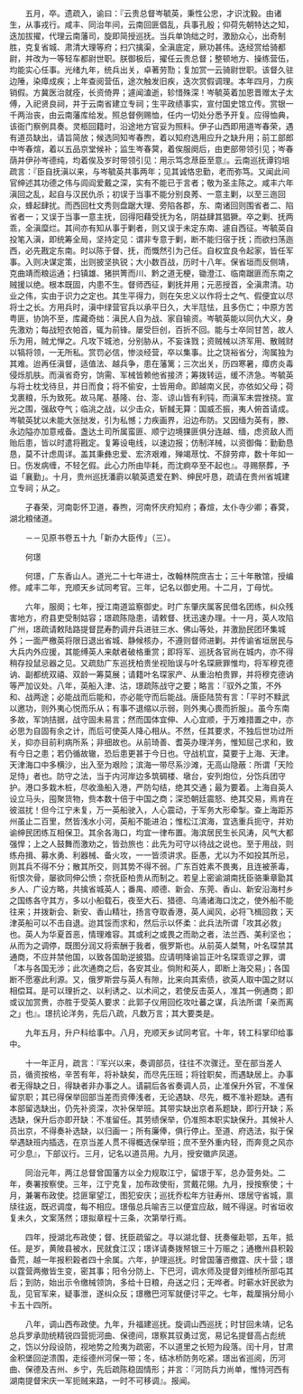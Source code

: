 <!-- { "loadSidebar": true } -->
　　五月，卒。遗疏入，谕曰：『云贵总督岑毓英，秉性公忠，才识沈毅。由诸生，从事戎行。咸丰、同治年间，云南回匪倡乱，兵事孔殷；仰荷先朝特达之知，迭加拔擢，代理云南藩司，旋即简授巡抚。当兵单饷绌之时，激励众心，出奇制胜，克复省城、肃清大理等府；扫穴擒渠，全滇底定，厥功甚伟。迭经赏给骑都尉，并改为一等轻车都尉世职。朕御极后，擢任云贵总督；整顿地方、操练营伍，均能实心任事。光绪九年，统兵出关，卓著劳勚；复加赏一云骑尉世职。该督久驻边陲，染瘴成疾；上年查阅营伍，途次触发旧疾，迭次赏假调理。本年四月，力疾销假。方冀医治就痊，长资倚畀；遽闻溘逝，轸惜殊深！岑毓英着加恩晋赠太子太傅，入祀贤良祠，并于云南省建立专祠；生平政绩事实，宣付国史馆立传。赏银一千两治丧，由云南藩库给发。照总督例赐恤，任内一切处分悉予开复。应得恤典，该衙门察例具奏。灵柩回籍时，沿途地方官妥为照料。伊子山西即用道岑春荣，遇有道员缺出，请旨简放；候选同知岑春煦，着以知府选用应升之缺升用；前工部郎中岑春煊，着以五品京堂候补；监生岑春蓂，着俟服阕后，由吏部带领引见；岑春荫并伊孙岑德纯，均着俟及岁时带领引见：用示笃念荩臣至意』。云南巡抚谭钧培疏言：『臣自抚滇以来，与岑毓英共事两年；见其诚恪忠勤，老而弥笃。又闻此间官绅述其功德之伟与闾阎爱戴之深，实有不能已于言者；敬为圣主陈之。咸丰六年滇回之乱，起自与汉民仇杀；初误于当事不能分别良莠、一意主剿，以至三迤回众，蜂起肆扰。而西回杜文秀则盘踞大理、旁陷各郡，东、南诸回则围省者二、陷省者一；又误于当事一意主抚，回得阳藉受抚为名，阴益肆其猖獗。卒之剿、抚两乖，全滇糜烂。其间亦有知从事于剿者，则又误于未定东南、遽自西征。岑毓英自投笔入滇，即统筹全局，坚持定见：谓非专意于剿，断不能归宿于抚；而欲扫荡迤西，必先戡定东南。时以陈于督、抚，而慨然引为己任。自权宜良令起家，皆任军事。入则决谋定策，出则披坚执锐；大小数百战，历时十八年。保省垣而反侧靖，克曲靖而粮运通；扫镇雄、猪拱箐而川、黔之道无梗，锄澄江、临南踞匪而东南之贼援以绝。根本既固，内患不生。督师西征，剿抚并用；元恶授首，全滇肃清。功业之伟，实由于识力之定也。其生平得力，则在矢忠义以作将士之气、假便宜以尽将士之长。方用兵时，滇中绿营官兵以承平日久，大半尫怯，且多伤亡；中原方苦粤匪，协饷不至，库藏奇绌：滇民人自为战、家自输资。岑毓英能以同仇大义，身先激劝；每战短衣帕首，辄为前锋。屡受巨创，百折不回。能与士卒同甘苦，故人乐为用，贼尤惮之。凡攻下城池，分别胁从，不妄诛戮；资贼械以济军用、散贼财以犒将领，一无所私。赏罚必信，惨淡经营，卒以集事。比之饶裕省分，洵属独为其难。迨再任滇督，适值法、越兵争，患在藩篱；三次出关，历四寒暑，瘴疠炎毒侵烁肌肤。而滇省奇穷，饷需、军械皆赖他省接济；筹拨转运，缓不济急。岑毓英与将士枕戈待旦，并日而食；将不偷安，士皆用命。即越南义民，亦依如父母；荷戈裹粮，乐为致死。故马尾、基隆、台、澎、谅山皆有利钝，而滇军未尝挫挠。宣光之围，强敌夺气；临洮之战，以少击众，斩馘无算：国威丕振，夷人俯首请成。岑毓英犹以未能大张挞发，引为私憾；力疾画界，沿边布防。又因缅为英有，滕、永边隘亦加意戒备。盏达土司所属蛮匪、顺宁边境猓匪俱分连越、缅，虑资敌人而贻后患，皆以时遣将戡定。复筹设电线，以速边报；仿制洋械，以资御侮：勤勤恳恳，莫不计虑周详。盖其秉彝忠爱、宏济艰难，殚竭荩忱、不辞劳瘁，数十年如一日。伤发病缠，不轻乞假。此心力所由毕耗，而沈痾卒至不起也』。寻赐祭葬，予谥「襄勤」。十月，贵州巡抚潘霨以毓英遗爱在黔、绅民吁恳，疏请在贵州省城建立专祠；从之。

　　子春荣，河南彰怀卫道，春煦，河南怀庆府知府；春煊，太仆寺少卿；春蓂，湖北粮储道。

　　－－见原书卷五十九「新办大臣传」（三）。

　　何璟

　　何璟，广东香山人。道光二十七年进士，改翰林院庶吉士；三十年散馆，授编修。咸丰二年，充顺天乡试同考官。三年，记名以御史用。十二月，丁母忧。

　　六年，服阕；七年，授江南道监察御史。时广东肇庆属客民借名团练，纠众残害地方，府县吏受制姑容；璟疏陈隐患，请敕督、抚迅速办理。十一月，英人攻陷广州，璟疏请敕陆路提督昆寿酌调弁兵进驻三水、佛山等处，并激励民团环集城外；一面严檄英将限日退出省城、静候核办，不遵则督师进剿。并传谕省垣居民与大兵内外应援，其能缚英人来献者破格重赏；即将军、巡抚各官尚在城内，亦不得稍存投鼠忌器之见。又疏劾广东巡抚柏贵坐视贻误与叶名琛厥罪惟均，将军穆克德讷、副都统双禧、双龄一筹莫展；请籍叶名琛家产、从重治柏贵罪，并将穆克德讷等严加议处。八年，英船入津、沽，璟疏陈战守之要；略言：『驭外之策，不外和、战两途；必能战而后能和，亦必能守而后能战。唐臣陆贽有言：「平时不黩武以邀功，则外夷心悦而乐从；有事不退缩以示弱，则外夷心畏而折服」。虽今东南多故，军饷拮据，战守固未易言；然而国体宜伸、人心宜顺，于万难措置之中，亦必思为自固有余之计，而后可使英人降心相从。不然，任其要求，不独后世功过所关，抑亦目前利病所系；非细故也。从前琦善、耆英办理洋务，惟知屈己求和，致有今日之患；若仍循故辙，恐后患更甚于今日也。守战机宜，莫要于上海、天津。天津海口中多横沙，出入至为艰险；滨海一带尽系沙滩，无高山隐蔽：所谓「天险足恃」者也。防守之法，当于内河岸边多筑碉楼、墩台，安列炮位，分饬兵团守护。港口多栽木桩，尽收渔船入港，严防勾结，绝其交通；最为要着。上海自英人设立马头，囤聚货物，赀本数十倍于中国之商；深恐朝廷震怒、绝其交易，焉肯在彼滋扰！但今江宁未复，万一英船驶入，人心震动，于军务大形牵掣。查上海距苏州虽止二百里，然皆浅水小河，英船不能进泊；惟松江滨海，宜选重兵扼守，并劝谕绅民团练互相保卫。其余各海口，均宜一律布置。海滨居民生长风涛，风气大都强悍；上之人鼓舞而激劝之，皆劲旅也：此先为可守以待战之说也。至于用战，则练舟揖、募水勇、利器械、备火攻，一一皆须讲求。臣愚，尤以为不如投其所忌，则其兵不得不分；散其所交，则其势不得不弱。广东百姓素不畏夷，且连被荼毒，衔恨次骨，屡欲同伸公愤；奈抚臣柏贵从而制之。若皇上密谕湖南抚臣骆秉章勖其乡人、广设方略，共擒省城英人；番禺、顺德、新会、东莞、香山、新安沿海村乡之国练各守其方，多以小船载石，夜至大石、猎德、乌涌诸海口沈之，使外船不能往来；并拨新会、新安、香山精壮，扬言夺取香港，英人闻风，必将飞楫回救；天津英船可以不击自退。迨其馁而求和，然后示以怀柔：此兵法所谓「攻其必救」也。英人为华夏首恶，情理难容。其或利之或畏之而助之者，法兰西、美利坚也；从而为之调停，既图分润又将索酬于我者，俄罗斯也。从前英人桀骜，叶名琛禁其通商，不应并禁他国，以致各国助逆披猖。应请明降谕旨正叶名琛乖谬之罪，谓「本与各国无涉；此次通商之后，各安其业。倘附和英人，即断上海交易」；各国断不愿塞此利源。又，俄罗斯尝与英人有隙，比来向其索债，欲英人取中国之财以相偿耳。是可以理折之、以利诱之、以术间之，若使反击英人，准其一例通商；即或议加赏赉，亦胜于受英人要求：此郭子仪用回纥攻吐蕃之谋，兵法所谓「亲而离之」也』。璟抗论洋务，先后八疏，凡数万言；其大要类是。

　　九年五月，升户科给事中。八月，充顺天乡试同考官。十年，转工科掌印给事中。

　　十一年正月，疏言：『军兴以来，奏调部员，往往不次骤迁。至在部当差人员，循资按格，辛苦有年，将补缺矣，而尽先压班；将铨职矣，而遇缺居上。办事者无得缺之日，得缺者非办事之人。请嗣后各省奏调人员，止准保升外官，不准保留京职；其已得保举回部当差而资俸浅者，无论遇缺、尽先，概不准补题缺。遇有本部留选缺出，仍先补资深，次补保举班。其带实缺出京者系题缺，即行开缺；系选缺，保升后亦即开缺：不准留任。其劳绩保举，仍准照本职实缺保升。其候补人员出京，不得奏补选缺，以归画一；所有廉俸，俱行停止。至道、府选法，拟于保举遇缺班内插选，在京当差人贯不得概选保举班；庶不至外重内轻，而奔竞之风亦可少息』，下部议行。三月，记名以道员用。九月，授安徽庐凤道。

　　同治元年，两江总督曾国藩方以全力规取江宁，留璟于军，总办营务处。二年，奏署按察使。三年，江宁克复，加布政使衔，赏戴花翎。九月，授按察使；十月，兼署布政使。捻匪窜望江，图犯安庆；巡抚乔松年方驻寿州、璟居守省城，禀牍往返，既迟调度，每不相应。璟偕总兵喻吉三以便宜应敌，贼不得逞。时省垣收复未久，文案荡然；璟拟章程十三条，次第举行焉。

　　四年，授湖北布政使；督、抚臣疏留之。寻以湖北督、抚奏催赴鄂，五年，抵任。是岁，黄陂县被水，民就食江汉；璟详请奏拨帑银三十万赈之；通檄州县积榖备荒，越一年报积榖者四十余属。六年，护理巡抚。时曾国藩咨撤霆、庆十营；璟以霆营两撤皆生变，密其事；阳令分防上、下巴河，调水师及提督刘维桢所部屯其后；到防，始出示令缴械领饷，多给十日粮，舟送之归；无哗者。时蕲水奸民欲为乱，见官军来，疑事泄，遂纠众反；璟檄巴河军就便讨平之。七年，裁厘捐分局小卡五十四所。

　　八年，调山西布政使。九年，升福建巡抚。旋调山西巡抚；时甘回未靖，记名总兵罗承勋统精锐四营扼河曲、保德间，璟察其驭勇过宽，易记名提督高占彪统之，饬以分段设防，视地势之险夷为疏密，不以道里之长短为段落。闰十月，甘肃金积堡回逆溃围，走绥德州河保一带；冬，结冰桥防务吃紧。璟出省巡阅，历河曲、保德及吉州、乡宁，先后疏陈稳固情形；并言：『河防兵力尚单，惟恃河西有湖南提督宋庆一军扼贼来路，一时不可移调』。报闻。

